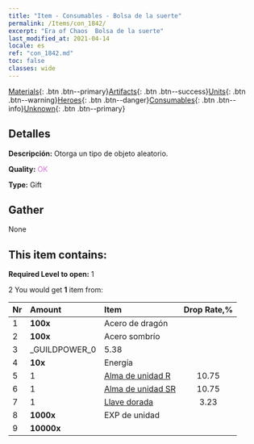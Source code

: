 ```yaml
---
title: "Item - Consumables - Bolsa de la suerte"
permalink: /Items/con_1842/
excerpt: "Era of Chaos  Bolsa de la suerte"
last_modified_at: 2021-04-14
locale: es
ref: "con_1842.md"
toc: false
classes: wide
---
```

 [Materials](/es/Items/){: .btn .btn--primary}[Artifacts](/es/Items/Artifacts/){: .btn .btn--success}[Units](/es/Items/Units/){: .btn .btn--warning}[Heroes](/es/Items/Heroes/){: .btn .btn--danger}[Consumables](/es/Items/Consumables/){: .btn .btn--info}[Unknown](/es/Items/Unknown/){: .btn .btn--primary}

## Detalles
 **Descripción:** Otorga un tipo de objeto aleatorio.

 **Quality:** <span style="color: #DA70D6">OK</span>

 **Type:** Gift

## Gather

  None

## This item contains:

 **Required Level to open:** 1

 2 You would get **1** item  from:

  | Nr | Amount |     Item    | Drop Rate,% |
  |:---|:-------|:------------|:---------:|
  | 1 |  **100x** | Acero de dragón |  | 5.38 | 
  | 2 |  **100x** | Acero sombrío |  | 7.53 | 
  | 3 | _GUILDPOWER_0 | 5.38 | 
  | 4 |  **10x** | Energía |  | 5.38 | 
  | 5 | 1 | [Alma de unidad R](/es/Items/con_533/) | 10.75 | 
  | 6 | 1 | [Alma de unidad SR](/es/Items/con_534/) | 10.75 | 
  | 7 | 1 | [Llave dorada](/es/Items/con_783/) | 3.23 | 
  | 8 |  **1000x** | EXP de unidad |  | 25.81 | 
  | 9 |  **10000x** | <i class="fas fa-coins"/> |  | 25.81 | 
